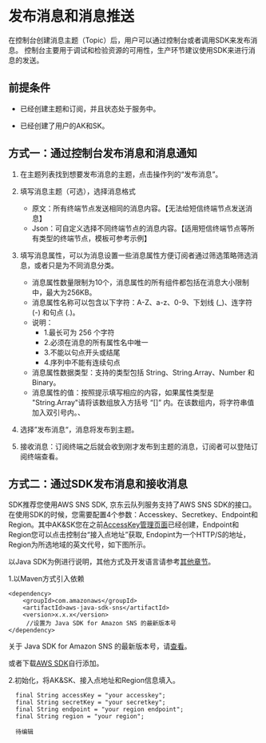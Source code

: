 # 发布消息和消息推送

在控制台创建消息主题（Topic）后，用户可以通过控制台或者调用SDK来发布消息。 控制台主要用于调试和检验资源的可用性，生产环节建议使用SDK来进行消息的发送。

## 前提条件

- 已经创建主题和订阅，并且状态处于服务中。

- 已经创建了用户的AK和SK。

  

## 方式一：通过控制台发布消息和消息通知

1. 在主题列表找到想要发布消息的主题，点击操作列的“发布消息”。

2. 填写消息主题（可选），选择消息格式

   - 原文：所有终端节点发送相同的消息内容。【无法给短信终端节点发送消息】
   - Json：可自定义选择不同终端节点的消息内容。【适用短信终端节点等所有类型的终端节点，模板可参考示例】

3. 填写消息属性，可以为消息设置一些消息属性方便订阅者通过筛选策略筛选消息，或者只是为不同消息分类。

   - 消息属性数量限制为10个，消息属性的所有组件都包括在消息大小限制中，最大为256KB。
   - 消息属性名称可以包含以下字符：A-Z、a-z、0-9、下划线 (_)、连字符 (-) 和句点 (.)。
   - 说明：
     - 1.最长可为 256 个字符
     - 2.必须在消息的所有属性名中唯一
     - 3.不能以句点开头或结尾
     - 4.序列中不能有连续句点
   - 消息属性数据类型：支持的类型包括 String、String.Array、Number 和 Binary。
   - 消息属性的值：按照提示填写相应的内容，如果属性类型是 "String.Array"请将该数组放入方括号 “[]” 内。在该数组内，将字符串值加入双引号内。、

4. 选择”发布消息“，消息将发布到主题。

5. 接收消息：订阅终端之后就会收到刚才发布到主题的消息，订阅者可以登陆订阅终端查看。




## 方式二：通过SDK发布消息和接收消息

SDK推荐您使用AWS SNS SDK, 京东云队列服务支持了AWS SNS SDK的接口。在使用SDK的时候，您需要配置4个参数：Accesskey、Secretkey、Endpoint和Region。其中AK&SK您在之前[AccessKey管理页面](https://uc.jdcloud.com/account/accesskey)已经创建，Endpoint和Region您可以点击控制台“接入点地址”获取, Endopint为一个HTTP/S的地址，Region为所选地域的英文代号，如下图所示。



以Java SDK为例进行说明，其他方式及开发语言请参考[其他章节](../SDK-Rerference/Overview.md)。

1.以Maven方式引入依赖

```
<dependency>  
    <groupId>com.amazonaws</groupId>  
    <artifactId>aws-java-sdk-sns</artifactId>  
    <version>x.x.x</version>      
     //设置为 Java SDK for Amazon SNS 的最新版本号 
</dependency>
```

关于 Java SDK for Amazon SNS 的最新版本号，请[查看](https://mvnrepository.com/artifact/com.amazonaws/aws-java-sdk-sns)。

或者下载[AWS SDK](https://aws.amazon.com/cn/sdk-for-java/)自行添加。

2.初始化，将AK&SK、接入点地址和Region信息填入。

```
  final String accessKey = "your accesskey";
  final String secretKey = "your secretkey";
  final String endpoint = "your region endpoint";
  final String region = "your region";
   
  待编辑
                  
   
```

